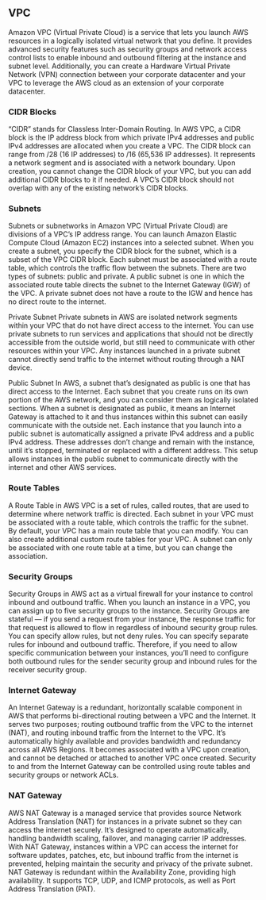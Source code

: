 ## VPC

Amazon VPC (Virtual Private Cloud) is a service that lets you launch AWS resources in a logically isolated virtual network that you define. It provides advanced security features such as security groups and network access control lists to enable inbound and outbound filtering at the instance and subnet level. Additionally, you can create a Hardware Virtual Private Network (VPN) connection between your corporate datacenter and your VPC to leverage the AWS cloud as an extension of your corporate datacenter.

### CIDR Blocks

“CIDR” stands for Classless Inter-Domain Routing. In AWS VPC, a CIDR block is the IP address block from which private IPv4 addresses and public IPv4 addresses are allocated when you create a VPC. The CIDR block can range from /28 (16 IP addresses) to /16 (65,536 IP addresses). It represents a network segment and is associated with a network boundary. Upon creation, you cannot change the CIDR block of your VPC, but you can add additional CIDR blocks to it if needed. A VPC’s CIDR block should not overlap with any of the existing network’s CIDR blocks.

### Subnets

Subnets or subnetworks in Amazon VPC (Virtual Private Cloud) are divisions of a VPC’s IP address range. You can launch Amazon Elastic Compute Cloud (Amazon EC2) instances into a selected subnet. When you create a subnet, you specify the CIDR block for the subnet, which is a subset of the VPC CIDR block. Each subnet must be associated with a route table, which controls the traffic flow between the subnets. There are two types of subnets: public and private. A public subnet is one in which the associated route table directs the subnet to the Internet Gateway (IGW) of the VPC. A private subnet does not have a route to the IGW and hence has no direct route to the internet.

Private Subnet
Private subnets in AWS are isolated network segments within your VPC that do not have direct access to the internet. You can use private subnets to run services and applications that should not be directly accessible from the outside world, but still need to communicate with other resources within your VPC. Any instances launched in a private subnet cannot directly send traffic to the internet without routing through a NAT device.

Public Subnet
In AWS, a subnet that’s designated as public is one that has direct access to the Internet. Each subnet that you create runs on its own portion of the AWS network, and you can consider them as logically isolated sections. When a subnet is designated as public, it means an Internet Gateway is attached to it and thus instances within this subnet can easily communicate with the outside net. Each instance that you launch into a public subnet is automatically assigned a private IPv4 address and a public IPv4 address. These addresses don’t change and remain with the instance, until it’s stopped, terminated or replaced with a different address. This setup allows instances in the public subnet to communicate directly with the internet and other AWS services.

### Route Tables

A Route Table in AWS VPC is a set of rules, called routes, that are used to determine where network traffic is directed. Each subnet in your VPC must be associated with a route table, which controls the traffic for the subnet. By default, your VPC has a main route table that you can modify. You can also create additional custom route tables for your VPC. A subnet can only be associated with one route table at a time, but you can change the association.

### Security Groups

Security Groups in AWS act as a virtual firewall for your instance to control inbound and outbound traffic. When you launch an instance in a VPC, you can assign up to five security groups to the instance. Security Groups are stateful — if you send a request from your instance, the response traffic for that request is allowed to flow in regardless of inbound security group rules. You can specify allow rules, but not deny rules. You can specify separate rules for inbound and outbound traffic. Therefore, if you need to allow specific communication between your instances, you’ll need to configure both outbound rules for the sender security group and inbound rules for the receiver security group.

### Internet Gateway

An Internet Gateway is a redundant, horizontally scalable component in AWS that performs bi-directional routing between a VPC and the Internet. It serves two purposes; routing outbound traffic from the VPC to the internet (NAT), and routing inbound traffic from the Internet to the VPC. It’s automatically highly available and provides bandwidth and redundancy across all AWS Regions. It becomes associated with a VPC upon creation, and cannot be detached or attached to another VPC once created. Security to and from the Internet Gateway can be controlled using route tables and security groups or network ACLs.

### NAT Gateway

AWS NAT Gateway is a managed service that provides source Network Address Translation (NAT) for instances in a private subnet so they can access the internet securely. It’s designed to operate automatically, handling bandwidth scaling, failover, and managing carrier IP addresses. With NAT Gateway, instances within a VPC can access the internet for software updates, patches, etc, but inbound traffic from the internet is prevented, helping maintain the security and privacy of the private subnet. NAT Gateway is redundant within the Availability Zone, providing high availability. It supports TCP, UDP, and ICMP protocols, as well as Port Address Translation (PAT).
